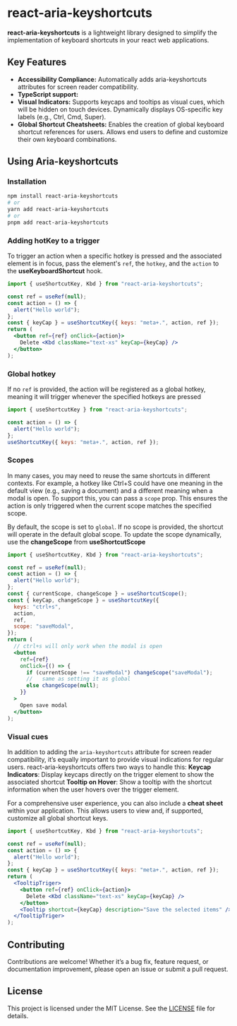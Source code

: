 # react-aria-keyshortcuts

**react-aria-keyshortcuts** is a lightweight library designed to simplify the implementation of keyboard shortcuts in your react web applications.

## Key Features

- **Accessibility Compliance:** Automatically adds aria-keyshortcuts attributes for screen reader compatibility.
- **TypeScript support:**
- **Visual Indicators:** Supports keycaps and tooltips as visual cues, which will be hidden on touch devices. Dynamically displays OS-specific key labels (e.g., Ctrl, Cmd, Super).
- **Global Shortcut Cheatsheets:** Enables the creation of global keyboard shortcut references for users. Allows end users to define and customize their own keyboard combinations.

## Using Aria-keyshortcuts

### Installation

```bash
npm install react-aria-keyshortcuts
# or
yarn add react-aria-keyshortcuts
# or
pnpm add react-aria-keyshortcuts
```

### Adding hotKey to a trigger

To trigger an action when a specific hotkey is pressed and the associated element is in focus, pass the element's `ref`, the `hotkey`, and the `action` to the **useKeyboardShortcut** hook.

```jsx
import { useShortcutKey, Kbd } from "react-aria-keyshortcuts";

const ref = useRef(null);
const action = () => {
  alert("Hello world");
};
const { keyCap } = useShortcutKey({ keys: "meta+.", action, ref });
return (
  <button ref={ref} onClick={action}>
    Delete <Kbd className="text-xs" keyCap={keyCap} />
  </button>
);
```

### Global hotkey

If no `ref` is provided, the action will be registered as a global hotkey, meaning it will trigger whenever the specified hotkeys are pressed

```jsx
import { useShortcutKey } from "react-aria-keyshortcuts";

const action = () => {
  alert("Hello world");
};
useShortcutKey({ keys: "meta+.", action, ref });
```

### Scopes

In many cases, you may need to reuse the same shortcuts in different contexts. For example, a hotkey like Ctrl+S could have one meaning in the default view (e.g., saving a document) and a different meaning when a modal is open. To support this, you can pass a `scope` prop. This ensures the action is only triggered when the current scope matches the specified scope.

By default, the scope is set to `global`. If no scope is provided, the shortcut will operate in the default global scope. To update the scope dynamically, use the **changeScope** from **useShortcutScope**

```jsx
import { useShortcutKey, Kbd } from "react-aria-keyshortcuts";

const ref = useRef(null);
const action = () => {
  alert("Hello world");
};
const { currentScope, changeScope } = useShortcutScope();
const { keyCap, changeScope } = useShortcutKey({
  keys: "ctrl+s",
  action,
  ref,
  scope: "saveModal",
});
return (
  // ctrl+s will only work when the modal is open
  <button
    ref={ref}
    onClick={() => {
      if (currentScope !== "saveModal") changeScope("saveModal");
      //   same as setting it as global
      else changeScope(null);
    }}
  >
    Open save modal
  </button>
);
```

### Visual cues

In addition to adding the `aria-keyshortcuts` attribute for screen reader compatibility, it’s equally important to provide visual indications for regular users. react-aria-keyshortcuts offers two ways to handle this: **Keycap Indicators**: Display keycaps directly on the trigger element to show the associated shortcut **Tooltip on Hover**: Show a tooltip with the shortcut information when the user hovers over the trigger element.

For a comprehensive user experience, you can also include a **cheat sheet** within your application. This allows users to view and, if supported, customize all global shortcut keys.

```jsx
import { useShortcutKey, Kbd } from "react-aria-keyshortcuts";

const ref = useRef(null);
const action = () => {
  alert("Hello world");
};
const { keyCap } = useShortcutKey({ keys: "meta+.", action, ref });
return (
  <TooltipTriger>
    <button ref={ref} onClick={action}>
      Delete <Kbd className="text-xs" keyCap={keyCap} />
    </button>
    <Tooltip shortcut={keyCap} description="Save the selected items" />
  </TooltipTriger>
);
```

## Contributing

Contributions are welcome! Whether it’s a bug fix, feature request, or documentation improvement, please open an issue or submit a pull request.

## License

This project is licensed under the MIT License. See the [LICENSE](/LICENSE) file for details.
